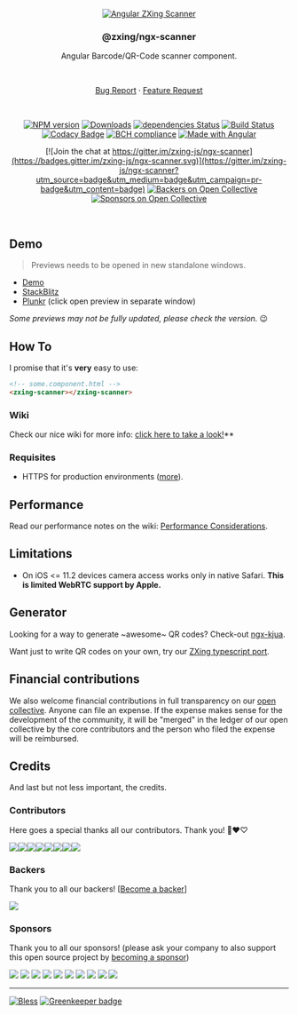 <div align="center">

[![Angular ZXing Scanner](https://user-images.githubusercontent.com/3942006/39460928-a44b0f92-4cdd-11e8-849b-4d34db99113a.png)](https://github.com/zxing-js/library)

### @zxing/ngx-scanner

Angular Barcode/QR-Code scanner component.

<br>

[Bug Report](https://github.com/zxing-js/ngx-scanner/issues/new?template=Bug_report.md)
·
[Feature Request](https://github.com/zxing-js/ngx-scanner/issues/new?template=Feature_request.md&labels=feature)

<br>

[![NPM version](https://img.shields.io/npm/v/@zxing/ngx-scanner.svg?&label=npm)](https://www.npmjs.com/package/@zxing/ngx-scanner )
[![Downloads](https://img.shields.io/npm/dm/@zxing/ngx-scanner.svg)](https://npmjs.org/package/@zxing/ngx-scanner )
[![dependencies Status](https://david-dm.org/zxing-js/ngx-scanner/status.svg)](https://david-dm.org/zxing-js/ngx-scanner)
[![Build Status](https://travis-ci.org/zxing-js/ngx-scanner.svg?branch=master)](https://travis-ci.org/zxing-js/ngx-scanner)
[![Codacy Badge](https://api.codacy.com/project/badge/Grade/fba14393a17241088f75b19edc370694)](https://www.codacy.com/app/zxing-js/ngx-scanner?utm_source=github.com&amp;utm_medium=referral&amp;utm_content=zxing-js/ngx-scanner&amp;utm_campaign=Badge_Grade)
[![BCH compliance](https://bettercodehub.com/edge/badge/zxing-js/ngx-scanner?branch=master)](https://bettercodehub.com/)
[![Made with Angular](https://img.shields.io/badge/Made%20with-Angular-E13137.svg)](https://angular.io)

[![Join the chat at https://gitter.im/zxing-js/ngx-scanner](https://badges.gitter.im/zxing-js/ngx-scanner.svg)](https://gitter.im/zxing-js/ngx-scanner?utm_source=badge&utm_medium=badge&utm_campaign=pr-badge&utm_content=badge)
[![Backers on Open Collective](https://opencollective.com/ngx-scanner/backers/badge.svg)](#backers) 
[![Sponsors on Open Collective](https://opencollective.com/ngx-scanner/sponsors/badge.svg)](#sponsors)

</div>

<br>

## Demo

> Previews needs to be opened in new standalone windows.

- [Demo](https://zxing-js.github.io/ngx-scanner/)
- [StackBlitz](https://zxing-ngx-scanner.stackblitz.io/)
- [Plunkr](https://embed.plnkr.co/MN4riU/) (click open preview in separate window)

_Some previews may not be fully updated, please check the version._ 😉

## How To

I promise that it's **very** easy to use:

```html
<!-- some.component.html -->
<zxing-scanner></zxing-scanner>
```

### Wiki

Check our nice wiki for more info: [click here to take a look!](https://github.com/zxing-js/ngx-scanner/wiki)**

### Requisites

 - HTTPS for production environments ([more](https://stackoverflow.com/a/34198101/4367683)).

## Performance

Read our performance notes on the wiki: [Performance Considerations](https://github.com/zxing-js/ngx-scanner/wiki/Performance-Considerations).


## Limitations

- On iOS <= 11.2 devices camera access works only in native Safari. **This is limited WebRTC support by Apple.**


## Generator

Looking for a way to generate ~awesome~ QR codes? Check-out [ngx-kjua](https://github.com/werthdavid/ngx-kjua).

Want just to write QR codes on your own, try our [ZXing typescript port](https://github.com/zxing-js/library).


## Financial contributions

 We also welcome financial contributions in full transparency on our [open collective](https://opencollective.com/ngx-scanner).
 Anyone can file an expense. If the expense makes sense for the development of the community, it will be "merged" in the ledger of our open collective by the core contributors and the person who filed the expense will be reimbursed.


## Credits

And last but not less important, the credits.


### Contributors

Here goes a special thanks all our contributors. Thank you! 🖤❤️♡

[![](https://sourcerer.io/fame/odahcam/zxing-js/ngx-scanner/images/0)](https://sourcerer.io/fame/odahcam/zxing-js/ngx-scanner/links/0)[![](https://sourcerer.io/fame/odahcam/zxing-js/ngx-scanner/images/1)](https://sourcerer.io/fame/odahcam/zxing-js/ngx-scanner/links/1)[![](https://sourcerer.io/fame/odahcam/zxing-js/ngx-scanner/images/2)](https://sourcerer.io/fame/odahcam/zxing-js/ngx-scanner/links/2)[![](https://sourcerer.io/fame/odahcam/zxing-js/ngx-scanner/images/3)](https://sourcerer.io/fame/odahcam/zxing-js/ngx-scanner/links/3)[![](https://sourcerer.io/fame/odahcam/zxing-js/ngx-scanner/images/4)](https://sourcerer.io/fame/odahcam/zxing-js/ngx-scanner/links/4)[![](https://sourcerer.io/fame/odahcam/zxing-js/ngx-scanner/images/5)](https://sourcerer.io/fame/odahcam/zxing-js/ngx-scanner/links/5)[![](https://sourcerer.io/fame/odahcam/zxing-js/ngx-scanner/images/6)](https://sourcerer.io/fame/odahcam/zxing-js/ngx-scanner/links/6)[![](https://sourcerer.io/fame/odahcam/zxing-js/ngx-scanner/images/7)](https://sourcerer.io/fame/odahcam/zxing-js/ngx-scanner/links/7)


 ### Backers

 Thank you to all our backers! [[Become a backer](https://opencollective.com/ngx-scanner#backer)]

 <a href="https://opencollective.com/ngx-scanner#backers" target="_blank"><img src="https://opencollective.com/ngx-scanner/backers.svg?width=890"></a>


 ### Sponsors

 Thank you to all our sponsors! (please ask your company to also support this open source project by [becoming a sponsor](https://opencollective.com/ngx-scanner#sponsor))

 <a href="https://opencollective.com/ngx-scanner/sponsor/0/website" target="_blank"><img src="https://opencollective.com/ngx-scanner/sponsor/0/avatar.svg"></a>
 <a href="https://opencollective.com/ngx-scanner/sponsor/1/website" target="_blank"><img src="https://opencollective.com/ngx-scanner/sponsor/1/avatar.svg"></a>
 <a href="https://opencollective.com/ngx-scanner/sponsor/2/website" target="_blank"><img src="https://opencollective.com/ngx-scanner/sponsor/2/avatar.svg"></a>
 <a href="https://opencollective.com/ngx-scanner/sponsor/3/website" target="_blank"><img src="https://opencollective.com/ngx-scanner/sponsor/3/avatar.svg"></a>
 <a href="https://opencollective.com/ngx-scanner/sponsor/4/website" target="_blank"><img src="https://opencollective.com/ngx-scanner/sponsor/4/avatar.svg"></a>
 <a href="https://opencollective.com/ngx-scanner/sponsor/5/website" target="_blank"><img src="https://opencollective.com/ngx-scanner/sponsor/5/avatar.svg"></a>
 <a href="https://opencollective.com/ngx-scanner/sponsor/6/website" target="_blank"><img src="https://opencollective.com/ngx-scanner/sponsor/6/avatar.svg"></a>
 <a href="https://opencollective.com/ngx-scanner/sponsor/7/website" target="_blank"><img src="https://opencollective.com/ngx-scanner/sponsor/7/avatar.svg"></a>
 <a href="https://opencollective.com/ngx-scanner/sponsor/8/website" target="_blank"><img src="https://opencollective.com/ngx-scanner/sponsor/8/avatar.svg"></a>
 <a href="https://opencollective.com/ngx-scanner/sponsor/9/website" target="_blank"><img src="https://opencollective.com/ngx-scanner/sponsor/9/avatar.svg"></a>

---

[![Bless](https://cdn.rawgit.com/LunaGao/BlessYourCodeTag/master/tags/alpaca.svg)](http://lunagao.github.io/BlessYourCodeTag/) [![Greenkeeper badge](https://badges.greenkeeper.io/zxing-js/ngx-scanner.svg)](https://greenkeeper.io/)
